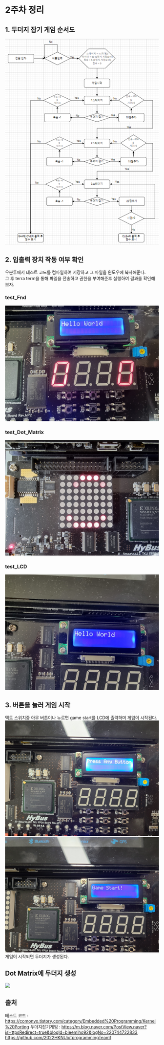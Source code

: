 # 2주차 정리
## 1. 두더지 잡기 게임 순서도
![image](image/iot.png)
## 2. 입출력 장치 작동 여부 확인
우분투에서 테스트 코드를 컴파일하여 저장하고 그 파일을 윈도우에 복사해준다.<br/>
그 후 terra term을 통해 파일을 전송하고 권한을 부여해준후 실행하여 결과를 확인해보자.

###  test_Fnd

![image](image/tset_Fnd.jpg)

###  test_Dot_Matrix
![image](image/test_Dot_Matrix.jpg)

###  test_LCD
![image](image/test_LCD.jpg)


## 3. 버튼을 눌러 게임 시작
택트 스위치중 아무 버튼이나 누르면 game start를 LCD에 출력하며 게임이 시작된다.
![image](image/press_any_button.jpg)
![image](image/game_start.jpg)
게임이 시작되면 두더지가 생성된다.
## Dot Matrix에 두더지 생성
<img src=image/KakaoTalk_20230523_223742606.gif>

## 출처
테스트 코드 : https://comonyo.tistory.com/category/Embedded%20Programming/Kernel%20Porting
두더지잡기게임 : https://m.blog.naver.com/PostView.naver?isHttpsRedirect=true&blogId=bieemiho92&logNo=220744722833, https://github.com/2022HKNUiotprogrammingTeam1
